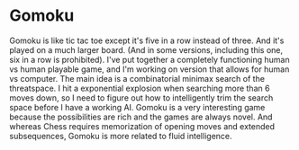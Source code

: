 # Gomoku

Gomoku is like tic tac toe except it's five in a row instead of three.  And it's played on a much larger board.  (And in some versions, including this one, six in a row is prohibited).  I've put together a completely functioning human vs human playable game, and I'm working on version that allows for human vs computer.  The main idea is a combinatorial minimax search of the threatspace.  I hit a exponential explosion when searching more than 6 moves down, so I need to figure out how to intelligently trim the search space before I have a working AI.  Gomoku is a very interesting game because the possibilities are rich and the games are always novel.  And whereas Chess requires memorization of opening moves and extended subsequences, Gomoku is more related to fluid intelligence.
